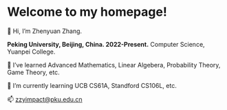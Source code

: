 # Welcome to my homepage!
👋 Hi, I’m Zhenyuan Zhang.

**Peking University, Beijing, China. 2022-Present.**
Computer Science, Yuanpei College.

👀 I’ve learned Advanced Mathematics, Linear Algebera, Probability Theory, Game Theory, etc.

🌱 I’m currently learning UCB CS61A, Standford CS106L, etc.

📫 zzyimpact@pku.edu.cn
